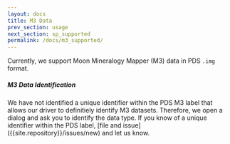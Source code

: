 ```yaml
---
layout: docs
title: M3 Data
prev_section: usage
next_section: sp_supported
permalink: /docs/m3_supported/
---
```


Currently, we support Moon Mineralogy Mapper (M3) data in PDS <code>.img</code> format.

<div class="note">
  <h5>M3 Data Identification</h5>
  <p>We have not identified a unique identifier within the PDS M3 label that allows our driver to definitiely identify M3 datasets.  Therefore, we open a dialog and ask you to identify the data type.  If you know of a unique identifier within the PDS label, [file and issue]({{site.repository}}/issues/new) and let us know.</p>
</div>
